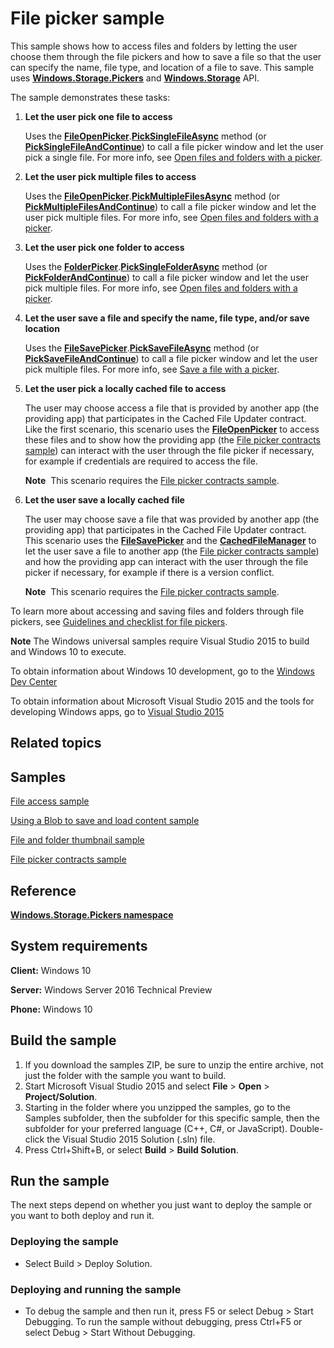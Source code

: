 <!---
  category: FilesFoldersAndLibraries
  samplefwlink: http://go.microsoft.com/fwlink/p/?LinkId=619994
--->

# File picker sample

This sample shows how to access files and folders by letting the user choose them through the file pickers and how to save a file so that the user can specify the name, file type, and location of a file to save. This sample uses [**Windows.Storage.Pickers**](http://msdn.microsoft.com/library/windows/apps/br207928) and [**Windows.Storage**](http://msdn.microsoft.com/library/windows/apps/br227346) API.

The sample demonstrates these tasks:

1.  **Let the user pick one file to access**

    Uses the [**FileOpenPicker**](http://msdn.microsoft.com/library/windows/apps/br207847).[**PickSingleFileAsync**](http://msdn.microsoft.com/library/windows/apps/br207852) method (or [**PickSingleFileAndContinue**](http://msdn.microsoft.com/library/windows/apps/dn652521)) to call a file picker window and let the user pick a single file. For more info, see [Open files and folders with a picker](https://msdn.microsoft.com/library/windows/apps/mt186456).

2.  **Let the user pick multiple files to access**

    Uses the [**FileOpenPicker**](http://msdn.microsoft.com/library/windows/apps/br207847).[**PickMultipleFilesAsync**](http://msdn.microsoft.com/library/windows/apps/br207851) method (or [**PickMultipleFilesAndContinue**](http://msdn.microsoft.com/library/windows/apps/dn652520)) to call a file picker window and let the user pick multiple files. For more info, see [Open files and folders with a picker](https://msdn.microsoft.com/library/windows/apps/mt186456).

3.  **Let the user pick one folder to access**

    Uses the [**FolderPicker**](http://msdn.microsoft.com/library/windows/apps/br207881).[**PickSingleFolderAsync**](http://msdn.microsoft.com/library/windows/apps/br207885) method (or [**PickFolderAndContinue**](http://msdn.microsoft.com/library/windows/apps/dn652525)) to call a file picker window and let the user pick multiple files. For more info, see [Open files and folders with a picker](https://msdn.microsoft.com/library/windows/apps/mt186456).

4.  **Let the user save a file and specify the name, file type, and/or save location**

    Uses the [**FileSavePicker**](http://msdn.microsoft.com/library/windows/apps/br207871).[**PickSaveFileAsync**](http://msdn.microsoft.com/library/windows/apps/br207876) method (or [**PickSaveFileAndContinue**](http://msdn.microsoft.com/library/windows/apps/dn652523)) to call a file picker window and let the user pick multiple files. For more info, see [Save a file with a picker](https://msdn.microsoft.com/library/windows/apps/mt186455).

5.  **Let the user pick a locally cached file to access**

    The user may choose access a file that is provided by another app (the providing app) that participates in the Cached File Updater contract. Like the first scenario, this scenario uses the [**FileOpenPicker**](http://msdn.microsoft.com/library/windows/apps/br207847) to access these files and to show how the providing app (the [File picker contracts sample](http://go.microsoft.com/fwlink/p/?linkid=231536)) can interact with the user through the file picker if necessary, for example if credentials are required to access the file.

    **Note**  This scenario requires the [File picker contracts sample](http://go.microsoft.com/fwlink/p/?linkid=231536).

6.  **Let the user save a locally cached file**

    The user may choose save a file that was provided by another app (the providing app) that participates in the Cached File Updater contract. This scenario uses the [**FileSavePicker**](http://msdn.microsoft.com/library/windows/apps/br207871) and the [**CachedFileManager**](http://msdn.microsoft.com/library/windows/apps/hh701431) to let the user save a file to another app (the [File picker contracts sample](http://go.microsoft.com/fwlink/p/?linkid=231536)) and how the providing app can interact with the user through the file picker if necessary, for example if there is a version conflict.

    **Note**  This scenario requires the [File picker contracts sample](http://go.microsoft.com/fwlink/p/?linkid=231536).

To learn more about accessing and saving files and folders through file pickers, see [Guidelines and checklist for file pickers](http://msdn.microsoft.com/library/windows/apps/hh465182).

**Note** The Windows universal samples require Visual Studio 2015 to build and Windows 10 to execute.
 
To obtain information about Windows 10 development, go to the [Windows Dev Center](https://dev.windows.com)

To obtain information about Microsoft Visual Studio 2015 and the tools for developing Windows apps, go to [Visual Studio 2015](http://go.microsoft.com/fwlink/?LinkID=532422)

## Related topics

## Samples

[File access sample](%20http://go.microsoft.com/fwlink/p/?linkid=231445)

[Using a Blob to save and load content sample](http://go.microsoft.com/fwlink/p/?linkid=231615)

[File and folder thumbnail sample](http://go.microsoft.com/fwlink/p/?linkid=231522)

[File picker contracts sample](http://go.microsoft.com/fwlink/p/?linkid=231536)

## Reference

[**Windows.Storage.Pickers namespace**](http://msdn.microsoft.com/library/windows/apps/br207928)

## System requirements

**Client:** Windows 10

**Server:** Windows Server 2016 Technical Preview

**Phone:** Windows 10

## Build the sample

1. If you download the samples ZIP, be sure to unzip the entire archive, not just the folder with the sample you want to build. 
2. Start Microsoft Visual Studio 2015 and select **File** \> **Open** \> **Project/Solution**.
3. Starting in the folder where you unzipped the samples, go to the Samples subfolder, then the subfolder for this specific sample, then the subfolder for your preferred language (C++, C#, or JavaScript). Double-click the Visual Studio 2015 Solution (.sln) file.
4. Press Ctrl+Shift+B, or select **Build** \> **Build Solution**.

## Run the sample

The next steps depend on whether you just want to deploy the sample or you want to both deploy and run it.

### Deploying the sample

- Select Build > Deploy Solution. 

### Deploying and running the sample

- To debug the sample and then run it, press F5 or select Debug >  Start Debugging. To run the sample without debugging, press Ctrl+F5 or select Debug > Start Without Debugging. 
